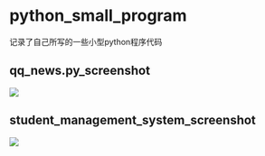 # python_small_program
记录了自己所写的一些小型python程序代码
## qq_news.py_screenshot
![](http://ww1.sinaimg.cn/large/006DGX4tly1ftm618o2eqj311e0h17cs.jpg)
## student_management_system_screenshot
![](http://ww1.sinaimg.cn/large/006DGX4tly1fto89ij5mlj311n0d9gng.jpg)
